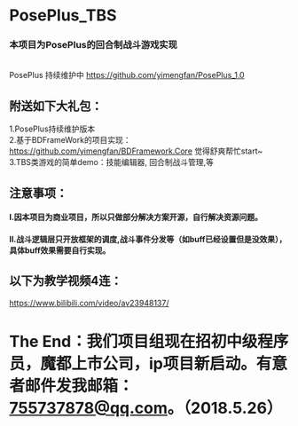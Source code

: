 # PosePlus_TBS
### 本项目为PosePlus的回合制战斗游戏实现
<br>PosePlus 持续维护中 https://github.com/yimengfan/PosePlus_1.0
## 附送如下大礼包：  
1.PosePlus持续维护版本  
2.基于BDFrameWork的项目实现：https://github.com/yimengfan/BDFramework.Core  觉得舒爽帮忙start~  
3.TBS类游戏的简单demo：技能编辑器, 回合制战斗管理,等    
## 注意事项：
#### I.因本项目为商业项目，所以只做部分解决方案开源，自行解决资源问题。  
#### II.战斗逻辑层只开放框架的调度,战斗事件分发等（如buff已经设置但是没效果），具体buff效果需要自行实现。

## 以下为教学视频4连：
https://www.bilibili.com/video/av23948137/

 
# The End：我们项目组现在招初中级程序员，魔都上市公司，ip项目新启动。有意者邮件发我邮箱：755737878@qq.com。（2018.5.26）
